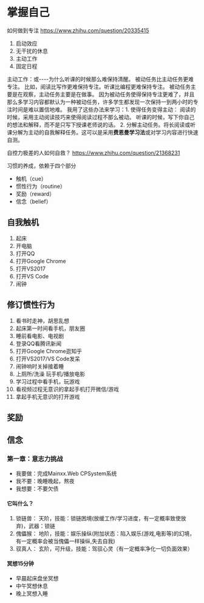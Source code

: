 # 掌握自己

如何做到专注 <https://www.zhihu.com/question/20335415>

1. 启动效应
2. 无干扰的休息
3. 主动工作
4. 固定日程

主动工作：或----为什么听课的时候那么难保持清醒。
被动任务比主动任务更难专注。
比如，阅读比写作更难保持专注。听课比编程更难保持专注。
被动任务主要是在观察，主动任务主要是在做事。
因为被动任务使得保持专注更难了，并且那么多学习内容都默认为一种被动任务，许多学生都发现一次保持一到两小时的专注时间是难以置信地难。
我用了这些办法来学习：1. 使得任务变得主动： 阅读的时候，采用主动阅读技巧来使得阅读过程不那么被动。
听课的时候，写下你自己的想法和解释，而不是只写下授课老师说的话。
2. 分解主动任务。将长阅读或听课分解为主动的自我解释任务。这可以是采用**费恩曼学习法**或对学习内容进行快速自测。

自控力极差的人如何自救？ <https://www.zhihu.com/question/21368231>

习惯的养成，依赖于四个部分

* 触机（cue）
* 惯性行为（routine）
* 奖励（reward）
* 信念（belief）

## 自我触机

1. 起床
2. 开电脑
3. 打开QQ
4. 打开Google Chrome
5. 打开VS2017
6. 打开VS Code
7. 闹钟

## 修订惯性行为

1. 看书时走神，胡思乱想
2. 起床第一时间看手机，朋友圈
3. 睡前看电影、电视剧
4. 登录QQ看腾讯新闻
5. 打开Google Chrome逛知乎
6. 打开VS2017/VS Code发呆
7. 闹钟响时关掉接着睡
8. 上厕所/洗澡 玩手机/播放电影
9. 学习过程中看手机，玩游戏
10. 看视频过程无意识的拿起手机打开微信/游戏
11. 拿起手机无意识的打开游戏

## 奖励

## 信念

### 第一章：意志力挑战

* 我要做：完成Mainxx.Web  CPSystem系统
* 我不要：晚睡晚起，熬夜
* 我想要：不要欠债

#### 它叫什么？

1. 锁链兽： 天阶，技能：锁链困境(放缓工作/学习进度，有一定概率致使放弃)，武器：锁链
2. 傀儡猴： 地阶，技能：娱乐操纵(附加状态：陷入娱乐(游戏,电影等)的幻境，有一定概率会被当傀儡一样操纵,失去自我)
3. 驭真人： 玄阶，可升级，技能：驾驭心灵（有一定概率净化一切负面效果）

#### 冥想15分钟

* 早晨起床盘坐冥想
* 中午冥想休息
* 晚上冥想入睡